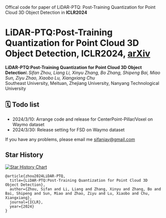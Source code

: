 Offical code for paper of LiDAR-PTQ: Post-Training Quantization for Point Cloud 3D Object Detection in **ICLR2024**

# LiDAR-PTQ:Post-Training Quantization for Point Cloud 3D Object Detection, ICLR2024, [arXiv](https://arxiv.org/abs/2401.15865)

**LiDAR-PTQ:Post-Training Quantization for Point Cloud 3D Object Detection**\ 
*Sifan Zhou, Liang Li, Xinyu Zhang, Bo Zhang, Shipeng Bai, Miao Sun, Ziyu Zhao, Xiaobo Lu, Xiangxiang Chu*\
Southeast University, Meituan, Zhejiang University, Nanyang Technological University 

## 🗓️ Todo list
-  2024/3/10: Arrange code and release for CenterPoint-Pillar/Voxel on Waymo dataset
-  2024/3/30: Release setting for FSD on Waymo dataset

If you have any problems, please email me sifanjay@gmail.com

## Star History
[![Star History Chart](https://api.star-history.com/svg?repos=StiphyJay/LiDAR-PTQ&type=Date)](https://star-history.com/#StiphyJay/LiDAR-PTQ&Date)

```
@article{zhou2024LiDAR-PTQ,
  title={LiDAR-PTQ:Post-Training Quantization for Point Cloud 3D Object Detection},
  author={Zhou, Sifan and Li, Liang and Zhang, Xinyu and Zhang, Bo and Bai, Shipeng and Sun, Miao and Zhao, Ziyu and Lu, Xiaobo and Chu, Xiangxiang},
  journal={ICLR},
  year={2024}
}
```
